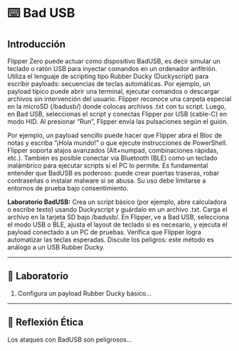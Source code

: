 # ⌨️ Bad USB

## Introducción
Flipper Zero puede actuar como dispositivo BadUSB, es decir simular un teclado o ratón USB para inyectar comandos en un ordenador anfitrión. Utiliza el lenguaje de scripting tipo Rubber Ducky (Duckyscript) para escribir payloads: secuencias de teclas automáticas. Por ejemplo, un payload típico puede abrir una terminal, ejecutar comandos o descargar archivos sin intervención del usuario. Flipper reconoce una carpeta especial en la microSD (/badusb/) donde colocas archivos .txt con tu script. Luego, en Bad USB, seleccionas el script y conectas Flipper por USB (cable-C) en modo HID. Al presionar “Run”, Flipper envía las pulsaciones según el guión.

Por ejemplo, un payload sencillo puede hacer que Flipper abra el Bloc de notas y escriba “¡Hola mundo!” o que ejecute instrucciones de PowerShell. Flipper soporta atajos avanzados (Alt+numpad, combinaciones rápidas, etc.). También es posible conectar vía Bluetooth (BLE) como un teclado inalámbrico para ejecutar scripts si el PC lo permite. Es fundamental entender que BadUSB es poderoso: puede crear puertas traseras, robar contraseñas o instalar malware si se abusa. Su uso debe limitarse a entornos de prueba bajo consentimiento.

**Laboratorio BadUSB:** Crea un script básico (por ejemplo, abre calculadora o escribe texto) usando Duckyscript y guárdalo en un archivo .txt. Carga el archivo en la tarjeta SD bajo /badusb/. En Flipper, ve a Bad USB, selecciona el modo USB o BLE, ajusta el layout de teclado si es necesario, y ejecuta el payload conectado a un PC de pruebas. Verifica que Flipper logra automatizar las teclas esperadas. Discute los peligros: este método es análogo a un USB Rubber Ducky.

---
## 🧪 Laboratorio
1. Configura un payload Rubber Ducky básico...

---
## 🤔 Reflexión Ética
Los ataques con BadUSB son peligrosos...
